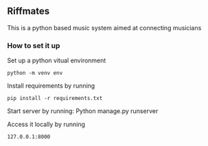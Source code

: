 ## Riffmates

This is a python based music system aimed at connecting musicians

### How to set it up 

Set up a python vitual environment

    python -m venv env 

Install requirements by running 

    pip install -r requirements.txt

Start server by running:
    Python manage.py runserver

Access it locally by running 

    127.0.0.1:8000
